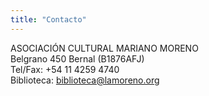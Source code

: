 ```yaml
---
title: "Contacto"
---
```


ASOCIACIÓN CULTURAL MARIANO MORENO
<br>
Belgrano 450 Bernal (B1876AFJ)
<br>
Tel/Fax: +54 11 4259 4740
<br>
Biblioteca: biblioteca@lamoreno.org
